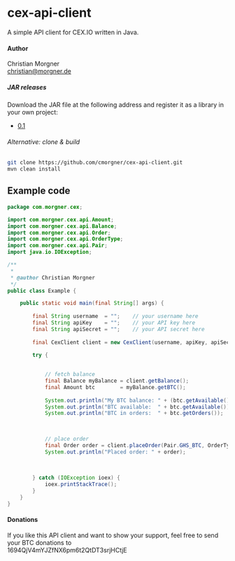 # cex-api-client
A simple API client for CEX.IO written in Java.

#### Author
Christian Morgner<br>
christian@morgner.de

##### JAR releases
Download the JAR file at the following address and register it as a library in your own project:
- [0.1](https://github.com/cmorgner/cex-api-client/releases/tag/0.1)

###### Alternative: clone & build
```bash
git clone https://github.com/cmorgner/cex-api-client.git
mvn clean install
```

## Example code
```java
package com.morgner.cex;

import com.morgner.cex.api.Amount;
import com.morgner.cex.api.Balance;
import com.morgner.cex.api.Order;
import com.morgner.cex.api.OrderType;
import com.morgner.cex.api.Pair;
import java.io.IOException;

/**
 *
 * @author Christian Morgner
 */
public class Example {

	public static void main(final String[] args) {
		
		final String username  = "";	// your username here
		final String apiKey    = "";	// your API key here
		final String apiSecret = "";	// your API secret here
		
		final CexClient client = new CexClient(username, apiKey, apiSecret);

		try {
			
			
			// fetch balance
			final Balance myBalance = client.getBalance();
			final Amount btc        = myBalance.getBTC();
			
			System.out.println("My BTC balance: " + (btc.getAvailable() + btc.getOrders()));
			System.out.println("BTC available:  " + btc.getAvailable());
			System.out.println("BTC in orders:  " + btc.getOrders());

			
			
			// place order
			final Order order = client.placeOrder(Pair.GHS_BTC, OrderType.Buy, 1.0, 0.0001);
			System.out.println("Placed order: " + order);
			
			
			
		} catch (IOException ioex) {
			ioex.printStackTrace();
		}
	}
}
```

#### Donations
If you like this API client and want to show your support, feel free to send your BTC donations to<br>
1694QjV4mYJZfNX6pm6t2QtDT3srjHCtjE


